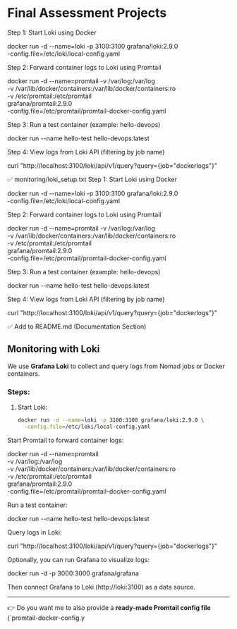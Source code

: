 # Final Assessment Projects

Step 1: Start Loki using Docker

docker run -d --name=loki -p 3100:3100 grafana/loki:2.9.0 \
  -config.file=/etc/loki/local-config.yaml

Step 2: Forward container logs to Loki using Promtail

docker run -d --name=promtail -v /var/log:/var/log \
  -v /var/lib/docker/containers:/var/lib/docker/containers:ro \
  -v /etc/promtail:/etc/promtail \
  grafana/promtail:2.9.0 \
  -config.file=/etc/promtail/promtail-docker-config.yaml

Step 3: Run a test container (example: hello-devops)

docker run --name hello-test hello-devops:latest

Step 4: View logs from Loki API (filtering by job name)

curl "http://localhost:3100/loki/api/v1/query?query={job=\"dockerlogs\"}"



✅ monitoring/loki_setup.txt
Step 1: Start Loki using Docker

docker run -d --name=loki -p 3100:3100 grafana/loki:2.9.0 \
  -config.file=/etc/loki/local-config.yaml

Step 2: Forward container logs to Loki using Promtail

docker run -d --name=promtail -v /var/log:/var/log \
  -v /var/lib/docker/containers:/var/lib/docker/containers:ro \
  -v /etc/promtail:/etc/promtail \
  grafana/promtail:2.9.0 \
  -config.file=/etc/promtail/promtail-docker-config.yaml

Step 3: Run a test container (example: hello-devops)

docker run --name hello-test hello-devops:latest

Step 4: View logs from Loki API (filtering by job name)

curl "http://localhost:3100/loki/api/v1/query?query={job=\"dockerlogs\"}"


✅ Add to README.md (Documentation Section)
## Monitoring with Loki

We use **Grafana Loki** to collect and query logs from Nomad jobs or Docker containers.

### Steps:
1. Start Loki:
   ```bash
   docker run -d --name=loki -p 3100:3100 grafana/loki:2.9.0 \
     -config.file=/etc/loki/local-config.yaml


Start Promtail to forward container logs:

docker run -d --name=promtail \
  -v /var/log:/var/log \
  -v /var/lib/docker/containers:/var/lib/docker/containers:ro \
  -v /etc/promtail:/etc/promtail \
  grafana/promtail:2.9.0 \
  -config.file=/etc/promtail/promtail-docker-config.yaml


Run a test container:

docker run --name hello-test hello-devops:latest


Query logs in Loki:

curl "http://localhost:3100/loki/api/v1/query?query={job=\"dockerlogs\"}"


Optionally, you can run Grafana to visualize logs:

docker run -d -p 3000:3000 grafana/grafana


Then connect Grafana to Loki (http://loki:3100) as a data source.


---

👉 Do you want me to also provide a **ready-made Promtail config file** (`promtail-docker-config.y

